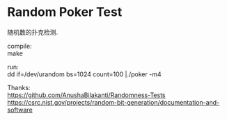# Random Poker Test

随机数的扑克检测.  

compile:   
make  

run:  
dd if=/dev/urandom bs=1024 count=100 |./poker -m4

Thanks:  
https://github.com/AnushaBilakanti/Randomness-Tests   
https://csrc.nist.gov/projects/random-bit-generation/documentation-and-software
